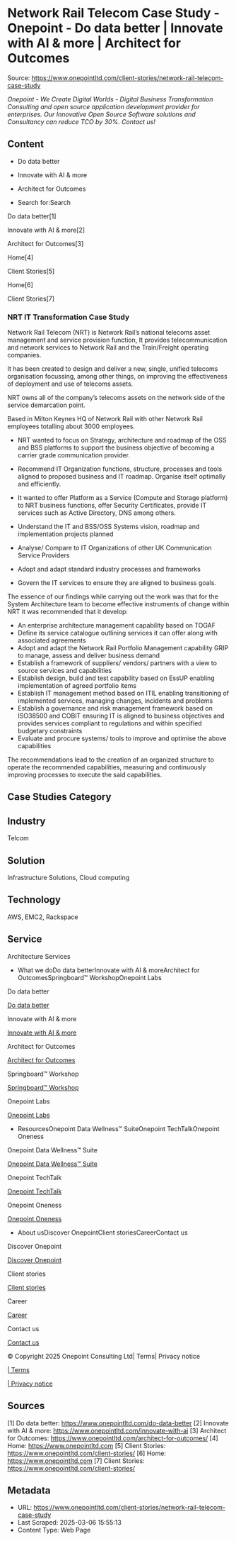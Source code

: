 # Network Rail Telecom Case Study - Onepoint - Do data better | Innovate with AI & more | Architect for Outcomes

Source: https://www.onepointltd.com/client-stories/network-rail-telecom-case-study

_Onepoint - We Create Digital Worlds - Digital Business Transformation Consulting and open source application development provider for enterprises. Our Innovative Open Source Software solutions and Consultancy can reduce TCO by 30%. Contact us!_

## Content

- Do data better
- Innovate with AI & more
- Architect for Outcomes

- Search for:Search

Do data better[1]

Innovate with AI & more[2]

Architect for Outcomes[3]

Home[4]

Client Stories[5]

Home[6]

Client Stories[7]

### NRT IT Transformation Case Study

Network Rail Telecom (NRT) is Network Rail’s national telecoms asset management and service provision function, It provides telecommunication and network services to Network Rail and the Train/Freight operating companies.

It has been created to design and deliver a new, single, unified telecoms organisation focussing, among other things, on improving the effectiveness of deployment and use of telecoms assets.

NRT owns all of the company’s telecoms assets on the network side of the service demarcation point.

Based in Milton Keynes HQ of Network Rail with other Network Rail employees totalling about 3000 employees.

- NRT wanted to focus on Strategy, architecture and roadmap of the OSS and BSS platforms to support the business objective of becoming a carrier grade communication provider.
- Recommend IT Organization functions, structure, processes and tools aligned to proposed business and IT roadmap. Organise itself optimally and efficiently.
- It wanted to offer Platform as a Service (Compute and Storage platform) to NRT business functions, offer Security Certificates, provide IT services such as Active Directory, DNS among others.

- Understand the IT and BSS/OSS Systems vision, roadmap and implementation projects planned
- Analyse/ Compare to IT Organizations of other UK Communication Service Providers
- Adopt and adapt standard industry processes and frameworks
- Govern the IT services to ensure they are aligned to business goals.

The essence of our findings while carrying out the work was that for the System Architecture team to become effective instruments of change within NRT it was recommended that it develop:

- An enterprise architecture management capability based on TOGAF
- Define its service catalogue outlining services it can offer along with associated agreements
- Adopt and adapt the Network Rail Portfolio Management capability GRIP to manage, assess and deliver business demand
- Establish a framework of suppliers/ vendors/ partners with a view to source services and capabilities
- Establish design, build and test capability based on EssUP enabling implementation of agreed portfolio items
- Establish IT management method based on ITIL enabling transitioning of implemented services, managing changes, incidents and problems
- Establish a governance and risk management framework based on ISO38500 and COBIT ensuring IT is aligned to business objectives and provides services compliant to regulations and within specified budgetary constraints
- Evaluate and procure systems/ tools to improve and optimise the above capabilities

The recommendations lead to the
creation of an organized structure to operate the recommended
capabilities, measuring and continuously improving processes to execute
the said capabilities.

## Case Studies Category

## Industry

Telcom

## Solution

Infrastructure Solutions, Cloud computing

## Technology

AWS, EMC2, Rackspace

## Service

Architecture Services

- What we doDo data betterInnovate with AI & moreArchitect for OutcomesSpringboard™ WorkshopOnepoint Labs

Do data better

[Do data better](/do-data-better)

Innovate with AI & more

[Innovate with AI & more](/innovate-with-ai-more/)

Architect for Outcomes

[Architect for Outcomes](/architect-for-outcomes/)

Springboard™ Workshop

[Springboard™ Workshop](/onepoint-springboard/)

Onepoint Labs

[Onepoint Labs](/onepoint-labs/)

- ResourcesOnepoint Data Wellness™ SuiteOnepoint TechTalkOnepoint Oneness

Onepoint Data Wellness™ Suite

[Onepoint Data Wellness™ Suite](/data-wellness/)

Onepoint TechTalk

[Onepoint TechTalk](/techtalk)

Onepoint Oneness

[Onepoint Oneness](/oneness/)

- About usDiscover OnepointClient storiesCareerContact us

Discover Onepoint

[Discover Onepoint](/discover-onepoint/)

Client stories

[Client stories](/client-stories/)

Career

[Career](/career-opportunities/)

Contact us

[Contact us](/contact-us/)

© Copyright 2025 Onepoint Consulting Ltd| Terms| Privacy notice

[| Terms](/policies/)

[| Privacy notice](/policies/privacy-policy/)

## Sources

[1] Do data better: https://www.onepointltd.com/do-data-better
[2] Innovate with AI & more: https://www.onepointltd.com/innovate-with-ai
[3] Architect for Outcomes: https://www.onepointltd.com/architect-for-outcomes/
[4] Home: https://www.onepointltd.com
[5] Client Stories: https://www.onepointltd.com/client-stories/
[6] Home: https://www.onepointltd.com
[7] Client Stories: https://www.onepointltd.com/client-stories/

## Metadata

- URL: https://www.onepointltd.com/client-stories/network-rail-telecom-case-study
- Last Scraped: 2025-03-06 15:55:13
- Content Type: Web Page
